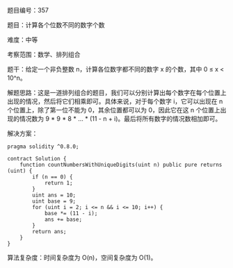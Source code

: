 题目编号：357

题目：计算各个位数不同的数字个数

难度：中等

考察范围：数学、排列组合

题干：给定一个非负整数 n，计算各位数字都不同的数字 x 的个数，其中 0 ≤ x < 10^n。

解题思路：这是一道排列组合的题目，我们可以分别计算出每个数字在每个位置上出现的情况，然后将它们相乘即可。具体来说，对于每个数字 i，它可以出现在 n 个位置上，除了第一位不能为 0，其余位置都可以为 0，因此它在这 n 个位置上出现的情况数为 9 * 9 * 8 * ... * (11 - n + i)。最后将所有数字的情况数相加即可。

解决方案：

```
pragma solidity ^0.8.0;

contract Solution {
    function countNumbersWithUniqueDigits(uint n) public pure returns (uint) {
        if (n == 0) {
            return 1;
        }
        uint ans = 10;
        uint base = 9;
        for (uint i = 2; i <= n && i <= 10; i++) {
            base *= (11 - i);
            ans += base;
        }
        return ans;
    }
}
```

算法复杂度：时间复杂度为 O(n)，空间复杂度为 O(1)。